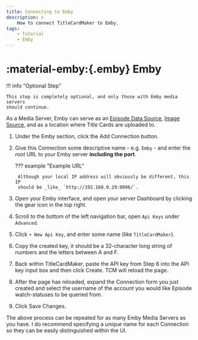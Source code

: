 ```yaml
---
title: Connecting to Emby
description: >
    How to connect TitleCardMaker to Emby.
tags:
    - Tutorial
    - Emby
---
```


# :material-emby:{.emby} Emby

!!! info "Optional Step"

    This step is completely optional, and only those with Emby media servers
    should continue.

As a Media Server, Emby can serve as an
[Episode Data Source](../../user_guide/settings.md#episode-data-source),
[Image Source](../../user_guide/settings.md#image-source-priority), and as a
location where Title Cards are uploaded to.

1. Under the Emby section, click the
<span class="example md-button">Add Connection</span> button.

2. Give this Connection some descriptive name - e.g. `Emby` - and enter the
_root_ URL to your Emby server __including the port__.

    ??? example "Example URL"

        Although your local IP address will obviously be different, this IP
        should be _like_ `http://192.168.0.29:8096/`.

3. Open your Emby interface, and open your server Dashboard by clicking the gear
icon in the top right.

4. Scroll to the bottom of the left navigation bar, open `Api Keys` under
`Advanced`.

5. Click `+ New Api Key`, and enter some name (like `TitleCardMaker`).

6. Copy the created key, it should be a 32-character long string of numbers and
the letters between A and F.

7. Back within TitleCardMaker, paste the API key from Step 6 into the API key
input box and then click <span class="example md-button">Create</span>. TCM will
reload the page.

8. After the page has reloaded, expand the Connection form you just created and
select the username of the account you would like Episode watch-statuses to be
queried from.

9. Click <span class="example md-button">Save Changes</span>.

The above process can be repeated for as many Emby Media Servers as you have. I
do recommend specifying a _unique_ name for each Connection so they can be
easily distinguished within the UI.
